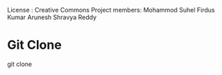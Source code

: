 
License : Creative Commons
Project members:  Mohammod Suhel Firdus
                  Kumar Arunesh
                  Shravya Reddy
                  
# Git Clone
git clone 
